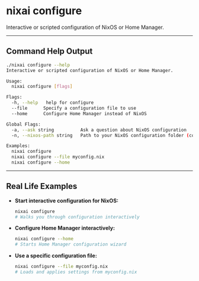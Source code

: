 # nixai configure

Interactive or scripted configuration of NixOS or Home Manager.

---

## Command Help Output

```sh
./nixai configure --help
Interactive or scripted configuration of NixOS or Home Manager.

Usage:
  nixai configure [flags]

Flags:
  -h, --help   help for configure
  --file      Specify a configuration file to use
  --home      Configure Home Manager instead of NixOS

Global Flags:
  -a, --ask string          Ask a question about NixOS configuration
  -n, --nixos-path string   Path to your NixOS configuration folder (containing flake.nix or configuration.nix)

Examples:
  nixai configure
  nixai configure --file myconfig.nix
  nixai configure --home
```

---

## Real Life Examples

- **Start interactive configuration for NixOS:**
  ```sh
  nixai configure
  # Walks you through configuration interactively
  ```
- **Configure Home Manager interactively:**
  ```sh
  nixai configure --home
  # Starts Home Manager configuration wizard
  ```
- **Use a specific configuration file:**
  ```sh
  nixai configure --file myconfig.nix
  # Loads and applies settings from myconfig.nix
  ```
